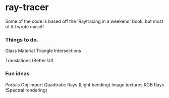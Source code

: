 # ray-tracer

Some of the code is based off the 'Raytracing in a weekend' book, but most of it I wrote myself.

### Things to do.

Glass Material
Triangle Intersections

Translations (Better UI)

### Fun ideas

Portals
Obj import
Quadtratic Rays (Light bending)
Image textures
RGB Rays (Spectral rendering)
